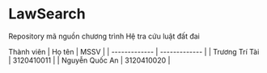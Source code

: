 # LawSearch
Repository mã nguồn chương trình Hệ tra cứu luật đất đai

Thành viên
| Họ tên  | MSSV |
| ------------- | ------------- |
| Trương Trí Tài  | 3120410011  |
| Nguyễn Quốc An  | 3120410020  |
